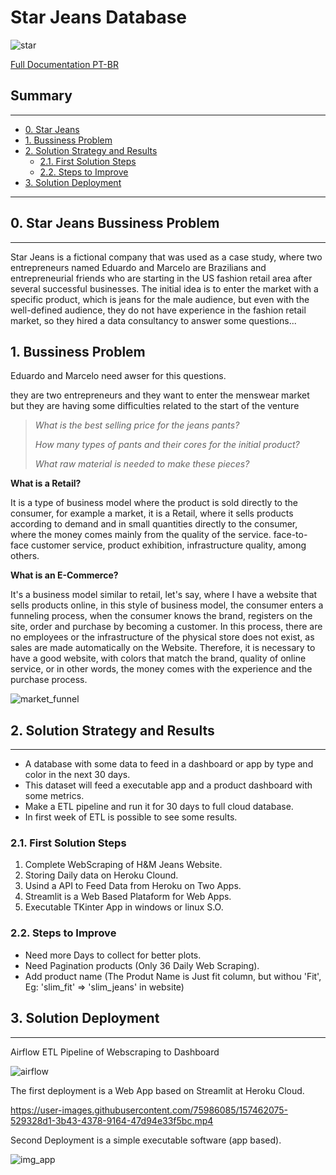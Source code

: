 # Star Jeans Database

![star](https://user-images.githubusercontent.com/75986085/157313911-2b5306f4-4ab2-4542-b755-7bb655baa186.png)

<a href='https://github.com/xGabrielR/Star-Jeans-Database/blob/main/notebooks/h%26m_webscraping.ipynb'>Full Documentation PT-BR</a>

<h2>Summary</h2>
<hr>

- [0. Star Jeans](#0-star-jeans)
- [1. Bussiness Problem](#1-bussiness-problem)
- [2. Solution Strategy and Results](#2-solution-strategy-and-results)
  - [2.1. First Solution Steps](#21-first-solution-steps)
  - [2.2. Steps to Improve](#22-steps-to-improve)
- [3. Solution Deployment](#3-solution-deployment)

---

<h2>0. Star Jeans Bussiness Problem</h2>
<hr>

<p>Star Jeans is a fictional company that was used as a case study, where two entrepreneurs named Eduardo and Marcelo are Brazilians and entrepreneurial friends who are starting in the US fashion retail area after several successful businesses. The initial idea is to enter the market with a specific product, which is jeans for the male audience, but even with the well-defined audience, they do not have experience in the fashion retail market, so they hired a data consultancy to answer some questions...</p>

<h2>1. Bussiness Problem</h2>
<p>Eduardo and Marcelo need awser for this questions.</p>
<p>they are two entrepreneurs and they want to enter the menswear market but they are having some difficulties related to the start of the venture</p>

> *What is the best selling price for the jeans pants?*
> 
> *How many types of pants and their cores for the initial product?*
> 
> *What raw material is needed to make these pieces?*

<p><strong>What is a Retail?</strong></p>
<p>It is a type of business model where the product is sold directly to the consumer, for example a market, it is a Retail, where it sells products according to demand and in small quantities directly to the consumer, where the money comes mainly from the quality of the service. face-to-face customer service, product exhibition, infrastructure quality, among others.</p>

<p><strong>What is an E-Commerce?</strong></p>
<p>It's a business model similar to retail, let's say, where I have a website that sells products online, in this style of business model, the consumer enters a funneling process, when the consumer knows the brand, registers on the site, order and purchase by becoming a customer. In this process, there are no employees or the infrastructure of the physical store does not exist, as sales are made automatically on the Website. Therefore, it is necessary to have a good website, with colors that match the brand, quality of online service, or in other words, the money comes with the experience and the purchase process.</p>

![market_funnel](https://user-images.githubusercontent.com/75986085/157315368-8861c694-4634-4312-b079-f9489cb28130.jpg)

<h2>2. Solution Strategy and Results</h2>
<hr>

<ul>
  <li>A database with some data to feed in a dashboard or app by type and color in the next 30 days.</li>
  <li>This dataset will feed a executable app and a product dashboard with some metrics.</li>
  <li>Make a ETL pipeline and run it for 30 days to full cloud database.</li>
  <li>In first week of ETL is possible to see some results.</li>
</ul>

<h3>2.1. First Solution Steps</h3>
<ol>
  <li>Complete WebScraping of H&M Jeans Website.</li>
  <li>Storing Daily data on Heroku Clound.</li>
  <li>Usind a API to Feed Data from Heroku on Two Apps.</li>
  <li>Streamlit is a Web Based Plataform for Web Apps.</li>
  <li>Executable TKinter App in windows or linux S.O.</li>
</ol>

<h3>2.2. Steps to Improve</h3>
<ul>
  <li>Need more Days to collect for better plots.</li>
  <li>Need Pagination products (Only 36 Daily Web Scraping).</li>
  <li>Add product name (The Produt Name is Just fit column, but withou 'Fit', Eg: 'slim_fit' => 'slim_jeans' in website)</li>
</ul>

<h2>3. Solution Deployment</h2>
<hr>

<p>Airflow ETL Pipeline of Webscraping to Dashboard</p>

![airflow](https://user-images.githubusercontent.com/75986085/174494686-62e898ed-15e3-4f1d-baa3-ade7c4ecebc2.png)

<p>The first deployment is a Web App based on Streamlit at Heroku Cloud.</p>

https://user-images.githubusercontent.com/75986085/157462075-529328d1-3b43-4378-9164-47d94e33f5bc.mp4

<p>Second Deployment is a simple executable software (app based).</p>

![img_app](https://user-images.githubusercontent.com/75986085/157460350-7a2ddd17-0428-4c33-950e-8dc4476b1a9d.png)

